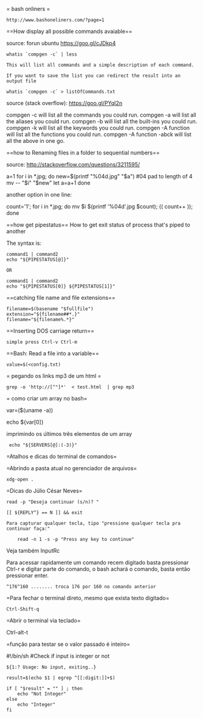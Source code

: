 = bash onliners =

	http://www.bashoneliners.com/?page=1

==How display all possible commands avaiable==

source: forun ubuntu https://goo.gl/cJDkp4

    whatis `compgen -c` | less

    This will list all commands and a simple description of each command.

    If you want to save the list you can redirect the result into an output file

    whatis `compgen -c` > listOfCommands.txt

source (stack overflow): https://goo.gl/PYqI2n

compgen -c will list all the commands you could run.
compgen -a will list all the aliases you could run.
compgen -b will list all the built-ins you could run.
compgen -k will list all the keywords you could run.
compgen -A function will list all the functions you could run.
compgen -A function -abck will list all the above in one go.

==how to Renaming files in a folder to sequential numbers==

source: http://stackoverflow.com/questions/3211595/

a=1
for i in *.jpg; do
    new=$(printf "%04d.jpg" "$a") #04 pad to length of 4
    mv -- "$i" "$new"
    let a=a+1
done

another option in one line:

count='1'; for i in *.jpg; do mv $i $(printf '%04d'.jpg $count); (( count++ )); done

==how get pipestatus==
How to get exit status of process that's piped to another

The syntax is:

    command1 | command2
    echo "${PIPESTATUS[@]}"

    OR

    command1 | command2
    echo "${PIPESTATUS[0]} ${PIPESTATUS[1]}"

==catching file name and file extensions==

    filename=$(basename "$fullfile")
    extension="${filename##*.}"
    filename="${filename%.*}"


==Inserting DOS carriage return==

    simple press Ctrl-v Ctrl-m

==Bash: Read a file into a variable==

    value=$(<config.txt)

= pegando os links mp3 de um html =

	grep -o 'http://[^"]*'  < test.html  | grep mp3

= como criar um array no bash=

  var=($(uname -a))

  echo ${var[0]}

 imprimindo os últimos três elementos de um array

     echo "${SERVERS[@]:(-3)}"

=Atalhos e dicas do terminal de comandos=

=Abrindo a pasta atual no gerenciador de arquivos=

    xdg-open .

=Dicas do Júlio César Neves=

    read -p "Deseja continuar (s/n)? "

    [[ ${REPLY^} == N ]] && exit

    Para capturar qualquer tecla, tipo "pressione qualquer tecla pra continuar faça:"

        read -n 1 -s -p "Press any key to continue"

Veja também InputRc

Para acessar rapidamente um comando recem digitado basta
pressionar Ctrl-r e digitar parte do comando, o bash achará
o comando, basta então pressionar enter.

`^176^160 ........ troca 176 por 160 no comando anterior `

=Para fechar o terminal direto, mesmo que exista texto digitado=

    Ctrl-Shift-q

=Abrir o terminal via teclado=

   Ctrl-alt-t

=função para testar se o valor passado é inteiro=

#!/bin/sh
#Check if input is integer or not

    ${1:? Usage: No input, exiting..}

    result=$(echo $1 | egrep ^[[:digit:]]+$)

    if [ "$result" = "" ] ; then
        echo "Not Integer"
    else
        echo "Integer"
    fi
